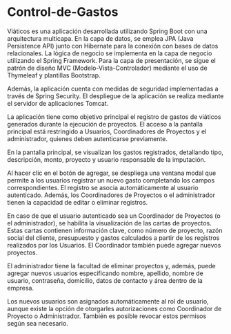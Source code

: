 # Control-de-Gastos
Viáticos es una aplicación desarrollada utilizando Spring Boot con una arquitectura multicapa. En la capa de datos, se emplea JPA (Java Persistence API) junto con Hibernate para la conexión con bases de datos relacionales. La lógica de negocio se implementa en la capa de negocio utilizando el Spring Framework. Para la capa de presentación, se sigue el patrón de diseño MVC (Modelo-Vista-Controlador) mediante el uso de Thymeleaf y plantillas Bootstrap.

Además, la aplicación cuenta con medidas de seguridad implementadas a través de Spring Security. El despliegue de la aplicación se realiza mediante el servidor de aplicaciones Tomcat.

La aplicación tiene como objetivo principal el registro de gastos de viáticos generados durante la ejecución de proyectos. El acceso a la pantalla principal está restringido a Usuarios, Coordinadores de Proyectos y el administrador, quienes deben autenticarse previamente.

En la pantalla principal, se visualizan los gastos registrados, detallando tipo, descripción, monto, proyecto y usuario responsable de la imputación.

Al hacer clic en el botón de agregar, se despliega una ventana modal que permite a los usuarios registrar un nuevo gasto completando los campos correspondientes. El registro se asocia automáticamente al usuario autenticado. Además, los Coordinadores de Proyectos o el administrador tienen la capacidad de editar o eliminar registros.

En caso de que el usuario autenticado sea un Coordinador de Proyectos (o el administrador), se habilita la visualización de las cartas de proyectos. Estas cartas contienen información clave, como número de proyecto, razón social del cliente, presupuesto y gastos calculados a partir de los registros realizados por los Usuarios. El Coordinador también puede agregar nuevos proyectos.
    
El administrador tiene la facultad de eliminar proyectos y, además, puede agregar nuevos usuarios especificando nombre, apellido, nombre de usuario, contraseña, domicilio, datos de contacto y área dentro de la empresa.

Los nuevos usuarios son asignados automáticamente al rol de usuario, aunque existe la opción de otorgarles autorizaciones como Coordinador de Proyecto o Administrador. También es posible revocar estos permisos según sea necesario.

